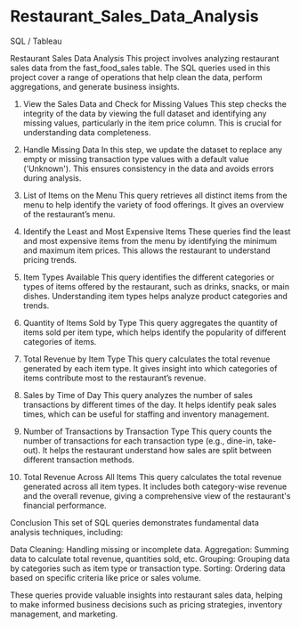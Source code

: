 # Restaurant_Sales_Data_Analysis
SQL / Tableau 

Restaurant Sales Data Analysis
This project involves analyzing restaurant sales data from the fast_food_sales table. The SQL queries used in this project cover a range of operations that help clean the data, perform aggregations, and generate business insights.

1. View the Sales Data and Check for Missing Values
This step checks the integrity of the data by viewing the full dataset and identifying any missing values, particularly in the item price column. This is crucial for understanding data completeness.

2. Handle Missing Data
In this step, we update the dataset to replace any empty or missing transaction type values with a default value ('Unknown'). This ensures consistency in the data and avoids errors during analysis.

3. List of Items on the Menu
This query retrieves all distinct items from the menu to help identify the variety of food offerings. It gives an overview of the restaurant’s menu.

4. Identify the Least and Most Expensive Items
These queries find the least and most expensive items from the menu by identifying the minimum and maximum item prices. This allows the restaurant to understand pricing trends.

5. Item Types Available
This query identifies the different categories or types of items offered by the restaurant, such as drinks, snacks, or main dishes. Understanding item types helps analyze product categories and trends.

6. Quantity of Items Sold by Type
This query aggregates the quantity of items sold per item type, which helps identify the popularity of different categories of items.

7. Total Revenue by Item Type
This query calculates the total revenue generated by each item type. It gives insight into which categories of items contribute most to the restaurant’s revenue.

8. Sales by Time of Day
This query analyzes the number of sales transactions by different times of the day. It helps identify peak sales times, which can be useful for staffing and inventory management.

9. Number of Transactions by Transaction Type
This query counts the number of transactions for each transaction type (e.g., dine-in, take-out). It helps the restaurant understand how sales are split between different transaction methods.

10. Total Revenue Across All Items
This query calculates the total revenue generated across all item types. It includes both category-wise revenue and the overall revenue, giving a comprehensive view of the restaurant's financial performance.

Conclusion
This set of SQL queries demonstrates fundamental data analysis techniques, including:

Data Cleaning: Handling missing or incomplete data.
Aggregation: Summing data to calculate total revenue, quantities sold, etc.
Grouping: Grouping data by categories such as item type or transaction type.
Sorting: Ordering data based on specific criteria like price or sales volume.

These queries provide valuable insights into restaurant sales data, helping to make informed business decisions such as pricing strategies, inventory management, and marketing.
